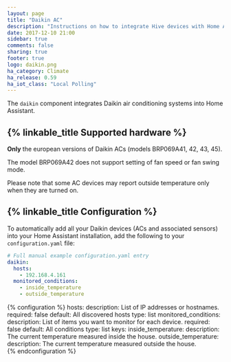 ```yaml
---
layout: page
title: "Daikin AC"
description: "Instructions on how to integrate Hive devices with Home Assistant."
date: 2017-12-10 21:00
sidebar: true
comments: false
sharing: true
footer: true
logo: daikin.png
ha_category: Climate
ha_release: 0.59
ha_iot_class: "Local Polling"
---
```



The `daikin` component integrates Daikin air conditioning systems into Home Assistant.

## {% linkable_title Supported hardware %}

**Only** the european versions of Daikin ACs (models BRP069A41, 42, 43, 45).

The model BRP069A42 does not support setting of fan speed or fan swing mode.

Please note that some AC devices may report outside temperature only when they are turned on.

## {% linkable_title Configuration %}

To automatically add all your Daikin devices (ACs and associated sensors) into your Home Assistant installation, add the following to your `configuration.yaml` file:

```yaml
# Full manual example configuration.yaml entry
daikin:
  hosts:
    - 192.168.4.161
  monitored_conditions:
    - inside_temperature
    - outside_temperature
```

{% configuration %}
hosts:
  description: List of IP addresses or hostnames.
  required: false
  default: All discovered hosts
  type: list
monitored_conditions:
  description: List of items you want to monitor for each device.
  required: false
  default: All conditions
  type: list
  keys:
    inside_temperature:
      description: The current temperature measured inside the house.
    outside_temperature:
      description: The current temperature measured outside the house.      
{% endconfiguration %}

